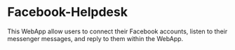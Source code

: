 # Facebook-Helpdesk
 This WebApp allow users to connect their Facebook accounts, listen to their messenger messages, and reply to them within the WebApp. 
